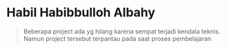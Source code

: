 # Habil Habibbulloh Albahy 

 >Beberapa project ada yg hilang karena sempat terjadi kendala teknis. Namun project tersebut terpantau pada saat proses pembelajaran

